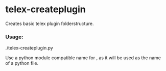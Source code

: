 # telex-createplugin

Creates basic telex plugin folderstructure.

### Usage:
./telex-createplugin.py <name>

Use a python module compatible name for <name>, as it will be used as the name of a python file.
